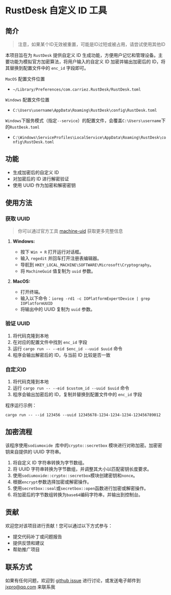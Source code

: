 # RustDesk 自定义 ID 工具

## 简介

>   注意，如果某个ID无效被重置，可能是ID过短或被占用，请尝试使用其他ID

本项目旨在为 `RustDesk` 提供自定义 ID 生成功能，方便用户记忆和管理设备。主要功能为模拟官方加密算法，将用户输入的自定义 ID 加密并输出加密后的 ID，将其替换到配置文件中的 `enc_id` 字段即可。

`MacOS` 配置文件位置

-   `~/Library/Preferences/com.carriez.RustDesk/RustDesk.toml`

`Windows` 配置文件位置

-   `C:\Users\username\AppData\Roaming\RustDesk\config\RustDesk.toml`

`Windows`下服务模式（指定`--service`）的配置文件，会覆盖`C:\Users\username`下的`RustDesk.toml`

-   `C:\Windows\ServiceProfiles\LocalService\AppData\Roaming\RustDesk\config\RustDesk.toml`

## 功能

*   生成加密后的自定义 ID
*   对加密后的 ID 进行解密验证
*   使用 UUID 作为加密和解密密钥

## 使用方法

### 获取 UUID

>   你可以通过官方工具 [machine-uid](https://github.com/rustdesk-org/machine-uid) 获取更多完整信息

1.  **Windows:**

    -   按下 `Win + R` 打开运行对话框。
    -   输入 `regedit` 并回车打开注册表编辑器。
    -   导航到 `HKEY_LOCAL_MACHINE\SOFTWARE\Microsoft\Cryptography`。
    -   将 `MachineGuid` 值复制为 `uuid` 参数。

2.  **MacOS:**

    -   打开终端。
    -   输入以下命令：`ioreg -rd1 -c IOPlatformExpertDevice | grep IOPlatformUUID`
    -   将输出中的 UUID 复制为 `uuid` 参数。

### 验证 UUID

1.  将代码克隆到本地
2.  在对应的配置文件中找到 `enc_id` 字段
3.  运行 `cargo run -- --eid $enc_id --uuid $uuid` 命令
4.  程序会输出解密后的 ID，与当前 ID 比较是否一致

### 自定义ID

1.  将代码克隆到本地
2.  运行 `cargo run -- --eid $custom_id --uuid $uuid` 命令
3.  程序会输出加密后的 ID，复制并替换到配置文件中的 `enc_id` 字段

程序运行示例：

```shell
cargo run -- --id 123456 --uuid 12345678-1234-1234-1234-123456789012
```

## 加密流程

该程序使用`sodiumoxide `库中的`crypto::secretbox` 模块进行对称加密。加密密钥来自提供的 UUID 字符串。

1.   将自定义 ID 字符串转换为字节数组。
2.   将 UUID 字符串转换为字节数组，并调整其大小以匹配密钥长度要求。
3.   使用`sodiumoxide::crypto::secretbox`模块创建密钥和`nonce`。
4.   根据`encrypt`参数选择加密或解密操作。
5.   使用`secretbox::seal`或`secretbox::open`函数进行加密或解密操作。
6.   将加密后的字节数组转换为`base64`编码字符串，并输出到控制台。

## 贡献

欢迎您对该项目进行贡献！您可以通过以下方式参与：

-   提交代码补丁或问题报告
-   提供反馈和建议
-   帮助推广项目

## 联系方式

如果有任何问题，欢迎到 [github issue](https://github.com/Jxpro/custom-rustdesk/issues) 进行讨论，或发送电子邮件到 [jxpro@qq.com](mailto:jxpro@qq.com) 来联系我